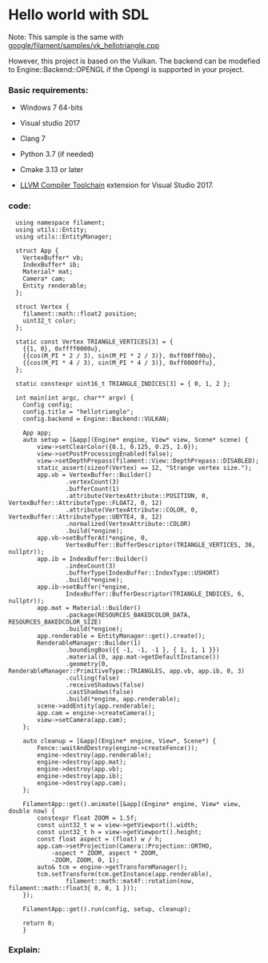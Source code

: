 # Hello world with SDL

Note: This sample is the same with [google/filament/samples/vk_hellotriangle.cpp](https://github.com/google/filament/blob/master/samples/vk_hellotriangle.cpp)

However, this project is based on the Vulkan. The backend can be modefied to Engine::Backend::OPENGL if the Opengl is supported in your project.

### Basic requirements:

- Windows 7 64-bits

- Visual studio 2017

- Clang 7

- Python 3.7 (if needed)

- Cmake 3.13 or later

- [LLVM Compiler Toolchain](https://marketplace.visualstudio.com/items?itemName=LLVMExtensions.llvm-toolchain) extension for Visual Studio 2017.


### code:

```
  using namespace filament;
  using utils::Entity;
  using utils::EntityManager;

  struct App {
    VertexBuffer* vb;
    IndexBuffer* ib;
    Material* mat;
    Camera* cam;
    Entity renderable;
  };

  struct Vertex {
    filament::math::float2 position;
    uint32_t color;
  };

  static const Vertex TRIANGLE_VERTICES[3] = {
    {{1, 0}, 0xffff0000u},
    {{cos(M_PI * 2 / 3), sin(M_PI * 2 / 3)}, 0xff00ff00u},
    {{cos(M_PI * 4 / 3), sin(M_PI * 4 / 3)}, 0xff0000ffu},
  };

  static constexpr uint16_t TRIANGLE_INDICES[3] = { 0, 1, 2 };

  int main(int argc, char** argv) {
    Config config;
    config.title = "hellotriangle";
    config.backend = Engine::Backend::VULKAN;

    App app;
    auto setup = [&app](Engine* engine, View* view, Scene* scene) {
        view->setClearColor({0.1, 0.125, 0.25, 1.0});
        view->setPostProcessingEnabled(false);
        view->setDepthPrepass(filament::View::DepthPrepass::DISABLED);
        static_assert(sizeof(Vertex) == 12, "Strange vertex size.");
        app.vb = VertexBuffer::Builder()
                .vertexCount(3)
                .bufferCount(1)
                .attribute(VertexAttribute::POSITION, 0, VertexBuffer::AttributeType::FLOAT2, 0, 12)
                .attribute(VertexAttribute::COLOR, 0, VertexBuffer::AttributeType::UBYTE4, 8, 12)
                .normalized(VertexAttribute::COLOR)
                .build(*engine);
        app.vb->setBufferAt(*engine, 0,
                VertexBuffer::BufferDescriptor(TRIANGLE_VERTICES, 36, nullptr));
        app.ib = IndexBuffer::Builder()
                .indexCount(3)
                .bufferType(IndexBuffer::IndexType::USHORT)
                .build(*engine);
        app.ib->setBuffer(*engine,
                IndexBuffer::BufferDescriptor(TRIANGLE_INDICES, 6, nullptr));
        app.mat = Material::Builder()
                .package(RESOURCES_BAKEDCOLOR_DATA, RESOURCES_BAKEDCOLOR_SIZE)
                .build(*engine);
        app.renderable = EntityManager::get().create();
        RenderableManager::Builder(1)
                .boundingBox({{ -1, -1, -1 }, { 1, 1, 1 }})
                .material(0, app.mat->getDefaultInstance())
                .geometry(0, RenderableManager::PrimitiveType::TRIANGLES, app.vb, app.ib, 0, 3)
                .culling(false)
                .receiveShadows(false)
                .castShadows(false)
                .build(*engine, app.renderable);
        scene->addEntity(app.renderable);
        app.cam = engine->createCamera();
        view->setCamera(app.cam);
    };

    auto cleanup = [&app](Engine* engine, View*, Scene*) {
        Fence::waitAndDestroy(engine->createFence());
        engine->destroy(app.renderable);
        engine->destroy(app.mat);
        engine->destroy(app.vb);
        engine->destroy(app.ib);
        engine->destroy(app.cam);
    };

    FilamentApp::get().animate([&app](Engine* engine, View* view, double now) {
        constexpr float ZOOM = 1.5f;
        const uint32_t w = view->getViewport().width;
        const uint32_t h = view->getViewport().height;
        const float aspect = (float) w / h;
        app.cam->setProjection(Camera::Projection::ORTHO,
            -aspect * ZOOM, aspect * ZOOM,
            -ZOOM, ZOOM, 0, 1);
        auto& tcm = engine->getTransformManager();
        tcm.setTransform(tcm.getInstance(app.renderable),
                filament::math::mat4f::rotation(now, filament::math::float3{ 0, 0, 1 }));
    });

    FilamentApp::get().run(config, setup, cleanup);

    return 0;
    }
```


### Explain:
  
